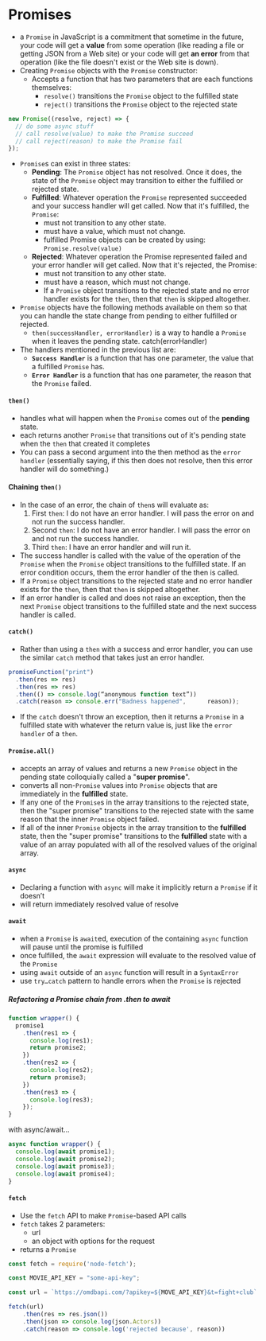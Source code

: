 # Promises
- a `Promise` in JavaScript is a commitment that sometime in the future, your code will get a **value** from some operation (like reading a file or getting JSON from a Web site) or your code will get **an error** from that operation (like the file doesn't exist or the Web site is down).
- Creating `Promise` objects with the `Promise` constructor:
  - Accepts a function that has two parameters that are each functions themselves:
    - `resolve()` transitions the `Promise` object to the fulfilled state
    - `reject()` transitions the `Promise` object to the rejected state
```js
new Promise((resolve, reject) => {				
  // do some async stuff						
  // call resolve(value) to make the Promise succeed
  // call reject(reason) to make the Promise fail	 
});											
```

- `Promise`s can exist in three states:
  - **Pending**: The `Promise` object has not resolved. Once it does, the state of the `Promise` object may transition to either the fulfilled or rejected state.
  - **Fulfilled**: Whatever operation the `Promise` represented succeeded and your success handler will get called. Now that it's fulfilled, the `Promise`:
    - must not transition to any other state.
    - must have a value, which must not change.
    - fulfilled Promise objects can be created by using:
			`Promise.resolve(value)`
  - **Rejected**: Whatever operation the Promise represented failed and your error handler will get called. Now that it's rejected, the Promise:
    - must not transition to any other state.
    - must have a reason, which must not change.
    - If a `Promise` object transitions to the rejected state and no error handler exists for the `then`, then that `then` is skipped altogether.
- `Promise` objects have the following methods available on them so that you can handle the state change from pending to either fulfilled or rejected.
  - `then(successHandler, errorHandler)` is a way to handle a `Promise` when it leaves the pending state.
catch(errorHandler)
- The handlers mentioned in the previous list are:
  - **`Success Handler`** is a function that has one parameter, the value that a fulfilled `Promise` has.
  - **`Error Handler`** is a function that has one parameter, the reason that the `Promise` failed.

#### `then()`
- handles what will happen when the `Promise` comes out of the **pending** state.
- each returns another `Promise` that transitions out of it's pending state when the `then` that created it completes
- You can pass a second argument into the then method as the `error handler` (essentially saying, if this then does not resolve, then this error handler will do something.)
#### Chaining `then()`
- In the case of an error, the chain of `then`s will evaluate as:
  1. First `then`: I do not have an error handler. I will pass the error on and not run the success handler.
  2. Second `then`: I do not have an error handler. I will pass the error on and not run the success handler.
  3. Third `then`: I have an error handler and will run it.
- The success handler is called with the value of the operation of the `Promise` when the `Promise` object transitions to the fulfilled state. If an error condition occurs, them the error handler of the then is called.
- If a `Promise` object transitions to the rejected state and no error handler exists for the `then`, then that `then` is skipped altogether.
- If an error handler is called and does not raise an exception, then the next `Promise` object transitions to the fulfilled state and the next success handler is called.
#### `catch()`
- Rather than using a `then` with a success and error handler, you can use the similar `catch` method that takes just an error handler.

```js
promiseFunction("print")							
  .then(res => res)								
  .then(res => res)								
  .then(() => console.log(“anonymous function text”))
  .catch(reason => console.err("Badness happened", 		reason));										
```

- If the `catch` doesn't throw an exception, then it returns a `Promise` in a fulfilled state with whatever the return value is, just like the `error handler` of a `then`.
#### `Promise.all()`
- accepts an array of values and returns a new `Promise` object in the pending state colloquially called a "**super promise**".
- converts all non-`Promise` values into `Promise` objects that are immediately in the **fulfilled** state.
- If any one of the `Promise`s in the array transitions to the rejected state, then the "super promise" transitions to the rejected state with the same reason that the inner `Promise` object failed.
- If all of the inner `Promise` objects in the array transition to the **fulfilled** state, then the "super promise" transitions to the **fulfilled** state with a value of an array populated with all of the resolved values of the original array.

#### `async`
- Declaring a function with `async` will make it implicitly return a `Promise` if it doesn’t
- will return immediately resolved value of resolve

#### `await`
- when a `Promise` is `await`ed, execution of the containing `async` function will pause until the promise is fulfilled
- once fulfilled, the `await` expression will evaluate to the resolved value of the `Promise`
- using `await` outside of an `async` function will result in a `SyntaxError`
- use `try…catch` pattern to handle errors when the `Promise` is rejected

##### Refactoring a Promise chain from .then to await

```js
function wrapper() {				
  promise1						
    .then(res1 => {				
      console.log(res1);			
      return promise2;			
    })							
    .then(res2 => {				
      console.log(res2);			
      return promise3;			
    })							
    .then(res3 => {				
      console.log(res3);			
    });							
}
```

with async/await…
```js
async function wrapper() {		
  console.log(await promise1);
  console.log(await promise2);
  console.log(await promise3);
  console.log(await promise4);
}								
```

#### `fetch`

- Use the `fetch` API to make `Promise`-based API calls
- `fetch` takes 2 parameters:
  - url
  - an object with options for the request
- returns a `Promise`

```js
const fetch = require('node-fetch');

const MOVIE_API_KEY = "some-api-key";

const url = `https://omdbapi.com/?apikey=${MOVE_API_KEY}&t=fight+club`

fetch(url)
    .then(res => res.json())
    .then(json => console.log(json.Actors))
    .catch(reason => console.log('rejected because', reason))
```
